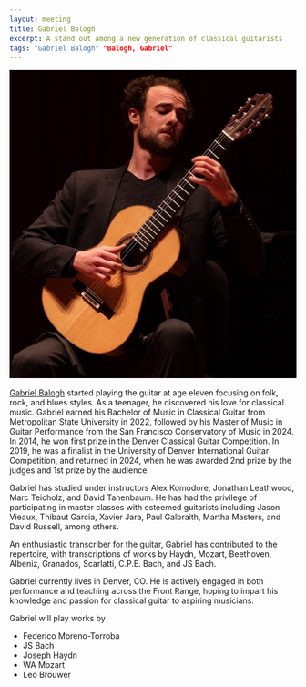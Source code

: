 ```yaml
---
layout: meeting
title: Gabriel Balogh
excerpt: A stand out among a new generation of classical guitarists
tags: "Gabriel Balogh" "Balogh, Gabriel"
---
```

![Gabriel Balogh](/pics/20240930-GabrielBalogh.jpg)

[Gabriel Balogh](https://www.gabrielbalogh.com/) started playing the guitar at age eleven focusing on folk, rock, and blues styles. As a teenager, he discovered his love for classical music. Gabriel earned his Bachelor of Music in Classical Guitar from Metropolitan State University in 2022, followed by his Master of Music in Guitar Performance from the San Francisco Conservatory of Music in 2024. In 2014, he won first prize in the Denver Classical Guitar Competition. In 2019, he was a finalist in the University of Denver International Guitar Competition, and returned in 2024, when he was awarded 2nd prize by the judges and 1st prize by the audience.

Gabriel has studied under instructors Alex Komodore, Jonathan Leathwood, Marc Teicholz, and David Tanenbaum. He has had the privilege of participating in master classes with esteemed guitarists including Jason Vieaux, Thibaut Garcia, Xavier Jara, Paul Galbraith, Martha Masters, and David Russell, among others. 

An enthusiastic transcriber for the guitar, Gabriel has contributed to the repertoire, with transcriptions of works by Haydn, Mozart, Beethoven, Albeniz, Granados, Scarlatti, C.P.E. Bach, and JS Bach. 

Gabriel currently lives in Denver, CO. He is actively engaged in both performance and teaching across the Front Range, hoping to impart his knowledge and passion for classical guitar to aspiring musicians. 

Gabriel will play works by
* Federico Moreno-Torroba
* JS Bach
* Joseph Haydn
* WA Mozart
* Leo Brouwer
